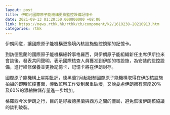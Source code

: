 ```yaml
---
layout: post
title: 伊朗允國際原子能機構更換監控設備記憶卡
date: 2021-09-13 01:20:50.000000000 +08:00
link: https://news.rthk.hk/rthk/ch/component/k2/1610238-20210913.htm
categories: rthk
---
```


伊朗同意，讓國際原子能機構更換境內核設施監控鏡頭的記憶卡。

到訪德黑蘭的國際原子能機構總幹事格羅西，與伊朗原子能組織新任主席伊斯拉米會談後，發表共同聲明，表示國際核查人員獲准到伊朗的核設施，為安裝的監控設備，進行維修保養並更換記憶卡，記憶卡將在伊朗封存。

國際原子能機構上星期批評，德黑蘭2月起限制國際原子能機構取得在伊朗核設施拍攝的即時監控畫面，導致監察工作受到嚴重破壞，又說憂慮伊朗擁有濃度20%及60%的濃縮鈾儲存量進一步增加。 

格羅西今次伊朗之行，目的是紓緩德黑蘭與西方之間的僵局，避免恢復伊朗核協議的談判破裂。
